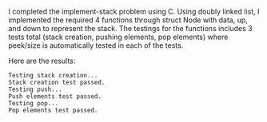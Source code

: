 I completed the implement-stack problem using C. Using doubly linked list,
I implemented the required 4 functions through struct Node with data, up,
and down to represent the stack. The testings for the functions includes 
3 tests total (stack creation, pushing elements, pop elements) where
peek/size is automatically tested in each of the tests.

Here are the results:

    Testing stack creation...
    Stack creation test passed.
    Testing push...
    Push elements test passed.
    Testing pop...
    Pop elements test passed.
